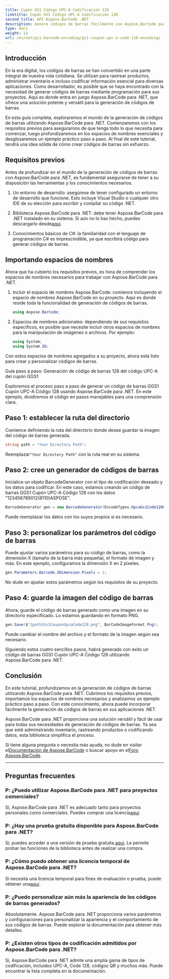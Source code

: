 ```yaml
---
title: Cupón GS1 Código UPC-A Codificación 128
linktitle: Cupón GS1 Código UPC-A Codificación 128
second_title: API Aspose.BarCode .NET
description: Genere códigos de barras fácilmente con Aspose.BarCode para .NET su solución integral de generación de códigos de barras. ¡Empiece hoy!
type: docs
weight: 12
url: /es/net/gs1-barcode-encoding/gs1-coupon-upc-a-code-128-encoding/
---
```


## Introducción

En la era digital, los códigos de barras se han convertido en una parte integral de nuestra vida cotidiana. Se utilizan para rastrear productos, administrar inventario e incluso codificar información esencial para diversas aplicaciones. Como desarrollador, es posible que se haya encontrado con la necesidad de generar códigos de barras mediante programación para sus proyectos. Aquí es donde entra en juego Aspose.BarCode para .NET, que ofrece una solución potente y versátil para la generación de códigos de barras.

En esta guía completa, exploraremos el mundo de la generación de códigos de barras utilizando Aspose.BarCode para .NET. Comenzaremos con los requisitos previos para asegurarnos de que tenga todo lo que necesita para comenzar, luego profundizaremos en los espacios de nombres esenciales y desglosaremos un ejemplo práctico paso a paso. Al final de este tutorial, tendrá una idea sólida de cómo crear códigos de barras sin esfuerzo.

## Requisitos previos

Antes de profundizar en el mundo de la generación de códigos de barras con Aspose.BarCode para .NET, es fundamental asegurarse de tener a su disposición las herramientas y los conocimientos necesarios.

1. Un entorno de desarrollo: asegúrese de tener configurado un entorno de desarrollo que funcione. Esto incluye Visual Studio o cualquier otro IDE de su elección para escribir y compilar su código .NET.

2.  Biblioteca Aspose.BarCode para .NET: debe tener Aspose.BarCode para .NET instalado en su sistema. Si aún no lo has hecho, puedes descargarlo desde[aquí](https://releases.aspose.com/barcode/net/).

3. Conocimientos básicos de C#: la familiaridad con el lenguaje de programación C# es imprescindible, ya que escribirá código para generar códigos de barras.

## Importando espacios de nombres

Ahora que ha cubierto los requisitos previos, es hora de comprender los espacios de nombres necesarios para trabajar con Aspose.BarCode para .NET.

1. Incluir el espacio de nombres Aspose.BarCode: comience incluyendo el espacio de nombres Aspose.BarCode en su proyecto. Aquí es donde reside toda la funcionalidad de generación de códigos de barras.

   ```csharp
   using Aspose.BarCode;
   ```

2. Espacios de nombres adicionales: dependiendo de sus requisitos específicos, es posible que necesite incluir otros espacios de nombres para la manipulación de imágenes o archivos. Por ejemplo:

   ```csharp
   using System;
   using System.IO;
   ```

Con estos espacios de nombres agregados a su proyecto, ahora está listo para crear y personalizar códigos de barras.

Guía paso a paso: Generación de código de barras 128 del código UPC-A del cupón GGS1

Exploremos el proceso paso a paso de generar un código de barras GGS1 Cupón UPC-A Código 128 usando Aspose.BarCode para .NET. En este ejemplo, dividiremos el código en pasos manejables para una comprensión clara.

## Paso 1: establecer la ruta del directorio

Comience definiendo la ruta del directorio donde desea guardar la imagen del código de barras generada.

```csharp
string path = "Your Directory Path";
```

 Reemplazar`"Your Directory Path"` con la ruta real en su sistema.

## Paso 2: cree un generador de códigos de barras

Inicialice un objeto BarcodeGenerator con el tipo de codificación deseado y los datos para codificar. En este caso, estamos creando un código de barras GGS1 Cupón UPC-A Código 128 con los datos "123456789012(8110)ASPOSE".

```csharp
BarcodeGenerator gen = new BarcodeGenerator(EncodeTypes.UpcaGs1Code128Coupon, "123456789012(8110)ASPOSE");
```

Puede reemplazar los datos con los suyos propios si es necesario.

## Paso 3: personalizar los parámetros del código de barras

Puede ajustar varios parámetros para su código de barras, como la dimensión X (tamaño de la barra más pequeña), el formato de imagen y más. En este ejemplo, configuramos la dimensión X en 2 píxeles.

```csharp
gen.Parameters.Barcode.XDimension.Pixels = 2;
```

No dude en ajustar estos parámetros según los requisitos de su proyecto.

## Paso 4: guarde la imagen del código de barras

Ahora, guarde el código de barras generado como una imagen en su directorio especificado. Lo estamos guardando en formato PNG.

```csharp
gen.Save($"{path}Gs1CouponUpcaCode128.png", BarCodeImageFormat.Png);
```

Puede cambiar el nombre del archivo y el formato de la imagen según sea necesario.

Siguiendo estos cuatro sencillos pasos, habrá generado con éxito un código de barras GGS1 Cupón UPC-A Código 128 utilizando Aspose.BarCode para .NET.

## Conclusión

En este tutorial, profundizamos en la generación de códigos de barras utilizando Aspose.BarCode para .NET. Cubrimos los requisitos previos, importamos los espacios de nombres necesarios y analizamos un ejemplo práctico paso a paso. Con este conocimiento, ahora puede incorporar fácilmente la generación de códigos de barras en sus aplicaciones .NET.

Aspose.BarCode para .NET proporciona una solución versátil y fácil de usar para todas sus necesidades de generación de códigos de barras. Ya sea que esté administrando inventario, rastreando productos o codificando datos, esta biblioteca simplifica el proceso.

 Si tiene alguna pregunta o necesita más ayuda, no dude en visitar el[Documentación de Aspose.BarCode](https://reference.aspose.com/barcode/net/) o buscar apoyo en el[Foro Aspose.BarCode](https://forum.aspose.com/c/barcode/13).

---

## Preguntas frecuentes

### P: ¿Puedo utilizar Aspose.BarCode para .NET para proyectos comerciales?
 Sí, Aspose.BarCode para .NET es adecuado tanto para proyectos personales como comerciales. Puedes comprar una licencia[aquí](https://purchase.aspose.com/buy).

### P: ¿Hay una prueba gratuita disponible para Aspose.BarCode para .NET?
Sí, puedes acceder a una versión de prueba gratuita.[aquí](https://releases.aspose.com/). Le permite probar las funciones de la biblioteca antes de realizar una compra.

### P: ¿Cómo puedo obtener una licencia temporal de Aspose.BarCode para .NET?
 Si necesita una licencia temporal para fines de evaluación o prueba, puede obtener una[aquí](https://purchase.aspose.com/temporary-license/).

### P: ¿Puedo personalizar aún más la apariencia de los códigos de barras generados?
Absolutamente. Aspose.BarCode para .NET proporciona varios parámetros y configuraciones para personalizar la apariencia y el comportamiento de sus códigos de barras. Puede explorar la documentación para obtener más detalles.

### P: ¿Existen otros tipos de codificación admitidos por Aspose.BarCode para .NET?
Sí, Aspose.BarCode para .NET admite una amplia gama de tipos de codificación, incluidos UPC-A, Code 128, códigos QR y muchos más. Puede encontrar la lista completa en la documentación.